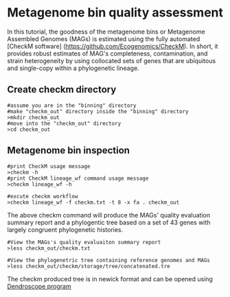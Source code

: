 # Metagenome bin quality assessment
In this tutorial, the goodness of the metagenome bins or Metagenome Assembled Genomes (MAGs) is estimated using the fully automated [CheckM software] (https://github.com/Ecogenomics/CheckM). In short,  it provides robust estimates of MAG's completeness, contamination, and strain heterogeneity by using collocated sets of genes that are ubiquitous and single-copy within a phylogenetic lineage. 

## Create checkm directory
```
#assume you are in the "binning" directory
#make "checkm_out" directory inside the "binning" directory  
>mkdir checkm_out
#move into the "checkm_out" directory
>cd checkm_out
```
## Metagenome bin inspection

```
#print CheckM usage message
>checkm -h
#print CheckM lineage_wf command usage message
>checkm lineage_wf -h

#excute checkm workflow 
>checkm lineage_wf -f checkm.txt -t 8 -x fa . checkm_out
```
The above checkm command will produce the MAGs' quality evaluation summary report and a phylogentic tree based on a set of 43 genes with largely congruent phylogenetic histories.
```
#View the MAGs's quality evaluaiton summary report 
>less checkm_out/checkm.txt

#View the phylogenetric tree containing reference genomes and MAGs
>less checkm_out/checkm/storage/tree/concatenated.tre
```
The checkm produced tree is in newick format and can be opened using [Dendroscope program](http://dendroscope.org/)
